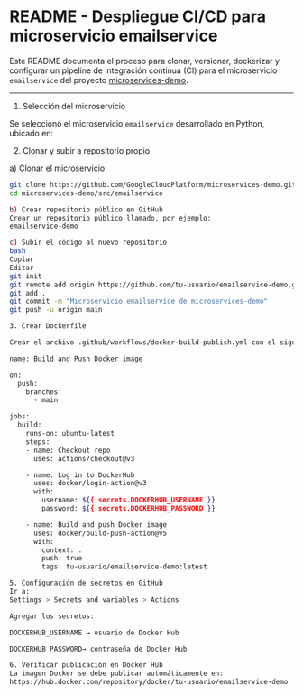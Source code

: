 # README - Despliegue CI/CD para microservicio emailservice

Este README documenta el proceso para clonar, versionar, dockerizar y configurar un pipeline de integración continua (CI) para el microservicio `emailservice` del proyecto [microservices-demo](https://github.com/GoogleCloudPlatform/microservices-demo).

---

1. Selección del microservicio

Se seleccionó el microservicio `emailservice` desarrollado en Python, ubicado en:

2. Clonar y subir a repositorio propio

a) Clonar el microservicio

```bash
git clone https://github.com/GoogleCloudPlatform/microservices-demo.git
cd microservices-demo/src/emailservice

b) Crear repositorio público en GitHub
Crear un repositorio público llamado, por ejemplo:
emailservice-demo

c) Subir el código al nuevo repositorio
bash
Copiar
Editar
git init
git remote add origin https://github.com/tu-usuario/emailservice-demo.git
git add .
git commit -m "Microservicio emailservice de microservices-demo"
git push -u origin main

3. Crear Dockerfile

Crear el archivo .github/workflows/docker-build-publish.yml con el siguiente contenido:

name: Build and Push Docker image

on:
  push:
    branches:
      - main

jobs:
  build:
    runs-on: ubuntu-latest
    steps:
    - name: Checkout repo
      uses: actions/checkout@v3

    - name: Log in to DockerHub
      uses: docker/login-action@v3
      with:
        username: ${{ secrets.DOCKERHUB_USERNAME }}
        password: ${{ secrets.DOCKERHUB_PASSWORD }}

    - name: Build and push Docker image
      uses: docker/build-push-action@v5
      with:
        context: .
        push: true
        tags: tu-usuario/emailservice-demo:latest

5. Configuración de secretos en GitHub
Ir a:
Settings > Secrets and variables > Actions

Agregar los secretos:

DOCKERHUB_USERNAME → usuario de Docker Hub

DOCKERHUB_PASSWORD→ contraseña de Docker Hub

6. Verificar publicación en Docker Hub
La imagen Docker se debe publicar automáticamente en:
https://hub.docker.com/repository/docker/tu-usuario/emailservice-demo

